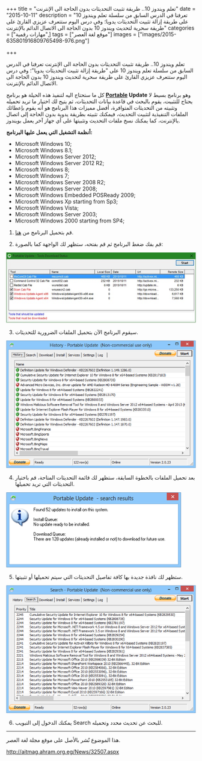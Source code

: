 +++
title = "تعلم ويندوز 10.. طريقة تثبيت التحديثات بدون الحاجة الى الإنترنت"
date = "2015-10-11"
description = "تعرفنا في الدرس السابق من سلسلة تعلم ويندوز 10 على طريقة إزالة تثبيت التحديثات يدويا؛ وفي درس اليوم ستتعرف عزيزي القارئ على طريقة سحرية لتحديث ويندوز 10 بدون الحاجة الى الاتصال الدائم بالإنترنت"
categories = ["مهارات رقمية",]
tags = ["موقع لغة العصر"]
images = ["images/2015-635801916809765498-976.png"]

+++

تعلم ويندوز 10.. طريقة تثبيت التحديثات بدون الحاجة الى الإنترنت
تعرفنا في الدرس السابق من سلسلة تعلم ويندوز 10 على "طريقة إزالة تثبيت التحديثات يدويا"؛ وفي درس اليوم ستتعرف عزيزي القارئ على طريقة سحرية لتحديث ويندوز 10 بدون الحاجة الى الاتصال الدائم بالإنترنت.

كل ما ستحتاج اليه لتنفيذ هذه الحيلة هو برنامج **[Portable](http://www.portableupdate.com/) Update** وهو برنامج بسيط لا يحتاج للتثبيت، يقوم بالبحث في قاعدة بيانات التحديثات، ثم يتيح لك اختيار ما تريد تحميله وتثبيته من التحديثات المتوافرة، أفضل مميزات هذا البرنامج هو أنه يقوم بإعطائك الملفات التنفيذية لتثبيت التحديث، فيمكنك تثبيته بطريقة يدوية بدون الحاجة إلى اتصال بالإنترنت، كما يمكنك نسخ ملفات التحديث وتثبيتها على أي جهاز آخر يعمل بويندوز.

**أنظمة التشغيل التي يعمل عليها البرنامج:**
* Microsoft Windows 10;
* Microsoft Windows 8.1;
* Microsoft Windows Server 2012;
* Microsoft Windows Server 2012 R2;
* Microsoft Windows 8;
* Microsoft Windows 7;
* Microsoft Windows Server 2008 R2;
* Microsoft Windows Server 2008;
* Microsoft Windows Embedded POSReady 2009;
* Microsoft Windows Xp starting from Sp3;
* Microsoft Windows Vista;
* Microsoft Windows Server 2003;
* Microsoft Windows 2000 starting from SP4;

1. قم بتحميل البرنامج من [هنا](http://www.portableupdate.com/).

2. قم بفك ضغط البرنامج ثم قم بفتحه، ستظهر لك الواجهة كما بالصورة:

![1](images/2015-635801916629922899-992.jpg)

3. سيقوم البرنامج الآن بتحميل الملفات الضرورية للتحديثات.

![2](images/2015-635801916809765498-976.png)

4. بعد تحميل الملفات بالخطوة السابقة، ستظهر لك قائمة التحديثات المتاحة، قم باختيار التحديثات التي تريد تحميلها.

![3](images/2015-635801916949139606-913.png)

5. ستظهر لك نافذة جديدة بها كافة تفاصيل التحديثات التي سيتم تحميلها أو تثبيتها.

![4](images/2015-635801917128669707-866.png)

6. يمكنك الدخول إلى التبويب Search للبحث عن تحديث محدد وتحميله.

---
هذا الموضوع نٌشر باﻷصل على موقع مجلة لغة العصر.

http://aitmag.ahram.org.eg/News/32507.aspx